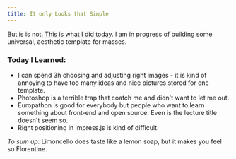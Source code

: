 ```yaml
---
title: It only Looks that Simple
---
```

But is is not.
[This is what I did today](http://lipen.co/theme-impress/theme-index.html#/slide1).
I am in progress of building some universal, aesthetic template for masses. 


### Today I Learned:
* I can spend 3h choosing and adjusting right images - it is kind of annoying to have too many ideas and nice pictures stored for one template. 
* Photoshop is a terrible trap that coatch me and didn't want to let me out.
* Europathon is good for everybody but people who want to learn something about front-end and open source. Even is the lecture title doesn't seem so.
* Right positioning in impress.js is kind of difficult. 


_To sum up_:
Limoncello does taste like a lemon soap, but it makes you feel so Florentine.
